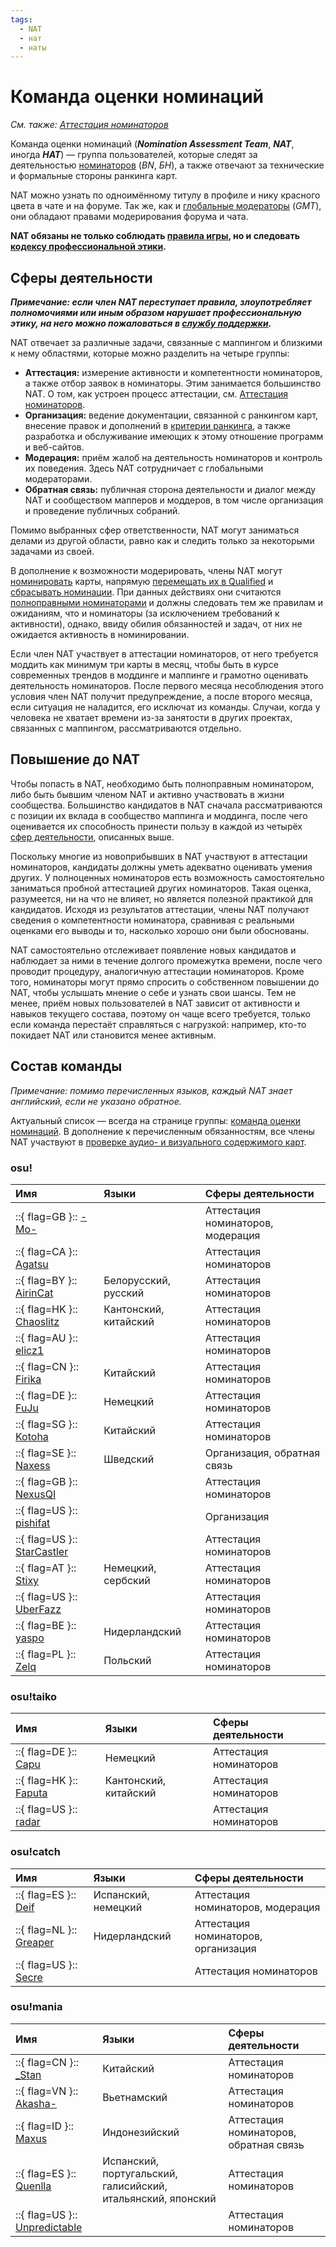 ```yaml
---
tags:
  - NAT
  - нат
  - наты
---
```


# Команда оценки номинаций

*См. также: [Аттестация номинаторов](Evaluations)*

Команда оценки номинаций (***Nomination Assessment Team***, ***NAT***, иногда ***НАТ***) — группа пользователей, которые следят за деятельностью [номинаторов](/wiki/People/The_Team/Beatmap_Nominators) (*BN*, *БН*), а также отвечают за технические и формальные стороны ранкинга карт.

NAT можно узнать по одноимённому титулу в профиле и нику красного цвета в чате и на форуме. Так же, как и [глобальные модераторы](/wiki/People/The_Team/Global_Moderation_Team) (*GMT*), они обладают правами модерирования форума и чата.

**NAT обязаны не только соблюдать [правила игры](/wiki/Rules), но и следовать [кодексу профессиональной этики](/wiki/Contributor_Code_of_Conduct).**

## Сферы деятельности

***Примечание: если член NAT переступает правила, злоупотребляет полномочиями или иным образом нарушает профессиональную этику, на него можно пожаловаться в [службу поддержки](/wiki/People/The_Team/Account_support_team#support@ppy.sh).***

NAT отвечает за различные задачи, связанные с маппингом и близкими к нему областями, которые можно разделить на четыре группы:

- **Аттестация:** измерение активности и компетентности номинаторов, а также отбор заявок в номинаторы. Этим занимается большинство NAT. О том, как устроен процесс аттестации, см. [Аттестация номинаторов](/wiki/People/The_Team/Nomination_Assessment_Team/Evaluations).
- **Организация:** ведение документации, связанной с ранкингом карт, внесение правок и дополнений в [критерии ранкинга](/wiki/Ranking_Criteria), а также разработка и обслуживание имеющих к этому отношение программ и веб-сайтов.
- **Модерация:** приём жалоб на деятельность номинаторов и контроль их поведения. Здесь NAT сотрудничает с глобальными модераторами.
- **Обратная связь:** публичная сторона деятельности и диалог между NAT и сообществом мапперов и моддеров, в том числе организация и проведение публичных собраний.

Помимо выбранных сфер ответственности, NAT могут заниматься делами из другой области, равно как и следить только за некоторыми задачами из своей.

В дополнение к возможности модерировать, члены NAT могут [номинировать](/wiki/Beatmap_ranking_procedure#номинация) карты, напрямую [перемещать их в Qualified](/wiki/Beatmap_ranking_procedure#квалификация) и [сбрасывать номинации](/wiki/Beatmap_ranking_procedure#сброс-номинации). При данных действиях они считаются [полноправными номинаторами](/wiki/People/The_Team/Beatmap_Nominators#полноправные-номинаторы) и должны следовать тем же правилам и ожиданиям, что и номинаторы (за исключением требований к активности), однако, ввиду обилия обязанностей и задач, от них не ожидается активность в номинировании.

Если член NAT участвует в аттестации номинаторов, от него требуется моддить как минимум три карты в месяц, чтобы быть в курсе современных трендов в моддинге и маппинге и грамотно оценивать деятельность номинаторов. После первого месяца несоблюдения этого условия член NAT получит предупреждение, а после второго месяца, если ситуация не наладится, его исключат из команды. Случаи, когда у человека не хватает времени из-за занятости в других проектах, связанных с маппингом, рассматриваются отдельно.

## Повышение до NAT

Чтобы попасть в NAT, необходимо быть полноправным номинатором, либо быть бывшим членом NAT и активно участвовать в жизни сообщества. Большинство кандидатов в NAT сначала рассматриваются с позиции их вклада в сообщество маппинга и моддинга, после чего оценивается их способность принести пользу в каждой из четырёх [сфер деятельности](#сферы-деятельности), описанных выше.

Поскольку многие из новоприбывших в NAT участвуют в аттестации номинаторов, кандидаты должны уметь адекватно оценивать умения других. У полноценных номинаторов есть возможность самостоятельно заниматься пробной аттестацией других номинаторов. Такая оценка, разумеется, ни на что не влияет, но является полезной практикой для кандидатов. Исходя из результатов аттестации, члены NAT получают сведения о компетентности номинатора, сравнивая с реальными оценками его выводы и то, насколько хорошо они были обоснованы.

NAT самостоятельно отслеживает появление новых кандидатов и наблюдает за ними в течение долгого промежутка времени, после чего проводит процедуру, аналогичную аттестации номинаторов. Кроме того, номинаторы могут прямо спросить о собственном повышении до NAT, чтобы услышать мнение о себе и узнать свои шансы. Тем не менее, приём новых пользователей в NAT зависит от активности и навыков текущего состава, поэтому он чаще всего требуется, только если команда перестаёт справляться с нагрузкой: например, кто-то покидает NAT или становится менее активным.

## Состав команды

*Примечание: помимо перечисленных языков, каждый NAT знает английский, если не указано обратное.*

Актуальный список — всегда на странице группы: [команда оценки номинаций](https://osu.ppy.sh/groups/7). В дополнение к перечисленным обязанностям, все члены NAT участвуют в [проверке аудио- и визуального содержимого карт](/wiki/Rules/Visual_Content_Considerations#оценка-изображения).

### osu!

| Имя | Языки | Сферы деятельности |
| :-- | :-- | :-- |
| ::{ flag=GB }:: [-Mo-](https://osu.ppy.sh/users/2202163) |  | Аттестация номинаторов, модерация |
| ::{ flag=CA }:: [Agatsu](https://osu.ppy.sh/users/5579871) |  | Аттестация номинаторов |
| ::{ flag=BY }:: [AirinCat](https://osu.ppy.sh/users/11119539) | Белорусский, русский | Аттестация номинаторов |
| ::{ flag=HK }:: [Chaoslitz](https://osu.ppy.sh/users/3621552) | Кантонский, китайский | Аттестация номинаторов |
| ::{ flag=AU }:: [elicz1](https://osu.ppy.sh/users/8039342) |  | Аттестация номинаторов |
| ::{ flag=CN }:: [Firika](https://osu.ppy.sh/users/9590557) | Китайский | Аттестация номинаторов |
| ::{ flag=DE }:: [FuJu](https://osu.ppy.sh/users/10773882) | Немецкий | Аттестация номинаторов |
| ::{ flag=SG }:: [Kotoha](https://osu.ppy.sh/users/7823498) | Китайский | Аттестация номинаторов |
| ::{ flag=SE }:: [Naxess](https://osu.ppy.sh/users/8129817) | Шведский | Организация, обратная связь |
| ::{ flag=GB }:: [NexusQI](https://osu.ppy.sh/users/13822800) |  | Аттестация номинаторов |
| ::{ flag=US }:: [pishifat](https://osu.ppy.sh/users/3178418) |  | Организация |
| ::{ flag=US }:: [StarCastler](https://osu.ppy.sh/users/12402453) |  | Аттестация номинаторов |
| ::{ flag=AT }:: [Stixy](https://osu.ppy.sh/users/9000308) | Немецкий, сербский | Аттестация номинаторов |
| ::{ flag=US }:: [UberFazz](https://osu.ppy.sh/users/8646059) |  | Аттестация номинаторов |
| ::{ flag=BE }:: [yaspo](https://osu.ppy.sh/users/4945926) | Нидерландский | Аттестация номинаторов |
| ::{ flag=PL }:: [Zelq](https://osu.ppy.sh/users/8953955) | Польский | Аттестация номинаторов |

### osu!taiko

| Имя | Языки | Сферы деятельности |
| :-- | :-- | :-- |
| ::{ flag=DE }:: [Capu](https://osu.ppy.sh/users/2474015) | Немецкий | Аттестация номинаторов |
| ::{ flag=HK }:: [Faputa](https://osu.ppy.sh/users/845733) | Кантонский, китайский | Аттестация номинаторов |
| ::{ flag=US }:: [radar](https://osu.ppy.sh/users/7131099) |  | Аттестация номинаторов |

### osu!catch

| Имя | Языки | Сферы деятельности |
| :-- | :-- | :-- |
| ::{ flag=ES }:: [Deif](https://osu.ppy.sh/users/318565) | Испанский, немецкий | Аттестация номинаторов, модерация |
| ::{ flag=NL }:: [Greaper](https://osu.ppy.sh/users/2369776) | Нидерландский | Аттестация номинаторов, организация |
| ::{ flag=US }:: [Secre](https://osu.ppy.sh/users/2306637) | | Аттестация номинаторов |

### osu!mania

| Имя | Языки | Сферы деятельности |
| :-- | :-- | :-- |
| ::{ flag=CN }:: [\_Stan](https://osu.ppy.sh/users/1653229) | Китайский | Аттестация номинаторов |
| ::{ flag=VN }:: [Akasha-](https://osu.ppy.sh/users/2596306) | Вьетнамский | Аттестация номинаторов |
| ::{ flag=ID }:: [Maxus](https://osu.ppy.sh/users/4335785) | Индонезийский | Аттестация номинаторов, обратная связь |
| ::{ flag=ES }:: [Quenlla](https://osu.ppy.sh/users/4725379) | Испанский, португальский, галисийский, итальянский, японский | Аттестация номинаторов |
| ::{ flag=US }:: [Unpredictable](https://osu.ppy.sh/users/7560872) |  | Аттестация номинаторов |
